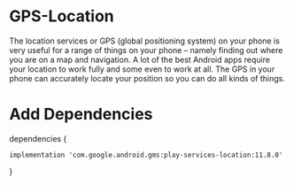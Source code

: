 # GPS-Location
The location services or GPS (global positioning system) on your phone is very useful for a range of things on your phone – namely finding out where you are on a map and navigation. 
A lot of the best Android apps require your location to work fully and some even to work at all. The GPS in your phone can accurately locate your position so you can do all kinds of things. 

# Add Dependencies
dependencies {

    implementation 'com.google.android.gms:play-services-location:11.8.0'
}

